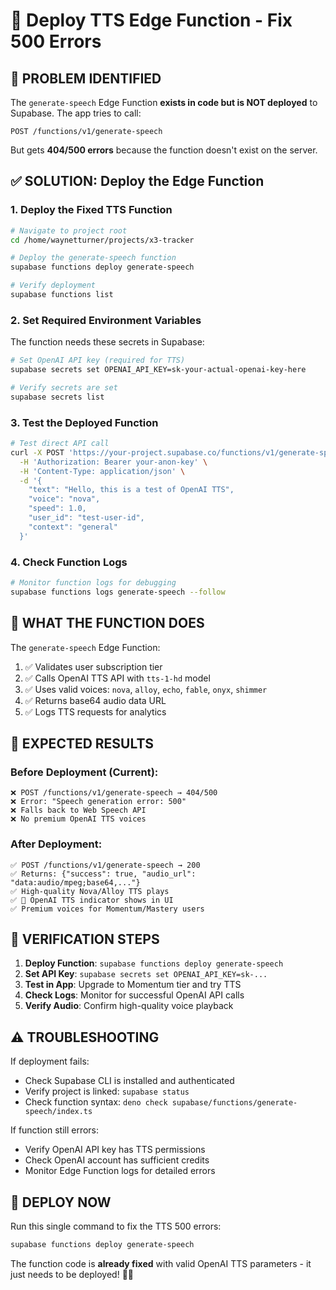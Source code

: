 # 🚀 Deploy TTS Edge Function - Fix 500 Errors

## 🚨 PROBLEM IDENTIFIED

The `generate-speech` Edge Function **exists in code but is NOT deployed** to Supabase. The app tries to call:
```
POST /functions/v1/generate-speech
```
But gets **404/500 errors** because the function doesn't exist on the server.

## ✅ SOLUTION: Deploy the Edge Function

### **1. Deploy the Fixed TTS Function**
```bash
# Navigate to project root
cd /home/waynetturner/projects/x3-tracker

# Deploy the generate-speech function 
supabase functions deploy generate-speech

# Verify deployment
supabase functions list
```

### **2. Set Required Environment Variables**
The function needs these secrets in Supabase:
```bash
# Set OpenAI API key (required for TTS)
supabase secrets set OPENAI_API_KEY=sk-your-actual-openai-key-here

# Verify secrets are set
supabase secrets list
```

### **3. Test the Deployed Function**
```bash
# Test direct API call
curl -X POST 'https://your-project.supabase.co/functions/v1/generate-speech' \
  -H 'Authorization: Bearer your-anon-key' \
  -H 'Content-Type: application/json' \
  -d '{
    "text": "Hello, this is a test of OpenAI TTS",
    "voice": "nova", 
    "speed": 1.0,
    "user_id": "test-user-id",
    "context": "general"
  }'
```

### **4. Check Function Logs**
```bash
# Monitor function logs for debugging
supabase functions logs generate-speech --follow
```

## 🔧 WHAT THE FUNCTION DOES

The `generate-speech` Edge Function:
1. ✅ Validates user subscription tier  
2. ✅ Calls OpenAI TTS API with `tts-1-hd` model
3. ✅ Uses valid voices: `nova`, `alloy`, `echo`, `fable`, `onyx`, `shimmer`
4. ✅ Returns base64 audio data URL
5. ✅ Logs TTS requests for analytics

## 📝 EXPECTED RESULTS

### **Before Deployment (Current):**
```
❌ POST /functions/v1/generate-speech → 404/500
❌ Error: "Speech generation error: 500" 
❌ Falls back to Web Speech API
❌ No premium OpenAI TTS voices
```

### **After Deployment:**
```
✅ POST /functions/v1/generate-speech → 200
✅ Returns: {"success": true, "audio_url": "data:audio/mpeg;base64,..."}
✅ High-quality Nova/Alloy TTS plays
✅ 🤖 OpenAI TTS indicator shows in UI
✅ Premium voices for Momentum/Mastery users
```

## 🎯 VERIFICATION STEPS

1. **Deploy Function**: `supabase functions deploy generate-speech`
2. **Set API Key**: `supabase secrets set OPENAI_API_KEY=sk-...`
3. **Test in App**: Upgrade to Momentum tier and try TTS
4. **Check Logs**: Monitor for successful OpenAI API calls
5. **Verify Audio**: Confirm high-quality voice playback

## ⚠️ TROUBLESHOOTING

If deployment fails:
- Check Supabase CLI is installed and authenticated
- Verify project is linked: `supabase status`
- Check function syntax: `deno check supabase/functions/generate-speech/index.ts`

If function still errors:
- Verify OpenAI API key has TTS permissions
- Check OpenAI account has sufficient credits  
- Monitor Edge Function logs for detailed errors

## 🚀 DEPLOY NOW

Run this single command to fix the TTS 500 errors:
```bash
supabase functions deploy generate-speech
```

The function code is **already fixed** with valid OpenAI TTS parameters - it just needs to be deployed! 🎤✨